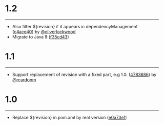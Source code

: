 # 1.2
***

- Also filter ${revision} if it appears in dependencyManagement ([c4ace40](http://github.com/jcgay/unique-revision-maven-filtering/commit/c4ace40e834512647dfd928903c1b8e7ef98d80f)) by [@oliverlockwood](https://github.com/oliverlockwood)
- Migrate to Java 8 ([f35cd43](http://github.com/jcgay/unique-revision-maven-filtering/commit/f35cd433c4cae17732a10cc3dafadcf7cb224780))

# 1.1
***

- Support replacement of revision with a fixed part, e.g 1.0. ([4783886](http://github.com/jcgay/unique-revision-maven-filtering/commit/4783886aec28f4da357dce0c3ca9e0a69b5bd6f9)) by [@reardonm](https://github.com/reardonm)

# 1.0
***

- Replace ${revision} in pom.xml by real version ([e0a73ef](http://github.com/jcgay/unique-revision-maven-filtering/commit/e0a73efaf7133e97dcd54e5473874e7987320007))
